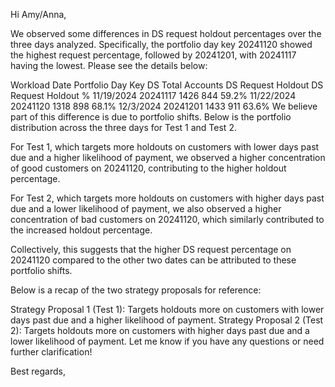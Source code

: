 Hi Amy/Anna,

We observed some differences in DS request holdout percentages over the three days analyzed. Specifically, the portfolio day key 20241120 showed the highest request percentage, followed by 20241201, with 20241117 having the lowest. Please see the details below:

Workload Date	Portfolio Day Key	DS Total Accounts	DS Request Holdout	DS Request Holdout %
11/19/2024	20241117	1426	844	59.2%
11/22/2024	20241120	1318	898	68.1%
12/3/2024	20241201	1433	911	63.6%
We believe part of this difference is due to portfolio shifts. Below is the portfolio distribution across the three days for Test 1 and Test 2.

For Test 1, which targets more holdouts on customers with lower days past due and a higher likelihood of payment, we observed a higher concentration of good customers on 20241120, contributing to the higher holdout percentage.

For Test 2, which targets more holdouts on customers with higher days past due and a lower likelihood of payment, we also observed a higher concentration of bad customers on 20241120, which similarly contributed to the increased holdout percentage.

Collectively, this suggests that the higher DS request percentage on 20241120 compared to the other two dates can be attributed to these portfolio shifts.

Below is a recap of the two strategy proposals for reference:

Strategy Proposal 1 (Test 1): Targets holdouts more on customers with lower days past due and a higher likelihood of payment.
Strategy Proposal 2 (Test 2): Targets holdouts more on customers with higher days past due and a lower likelihood of payment.
Let me know if you have any questions or need further clarification!

Best regards,

